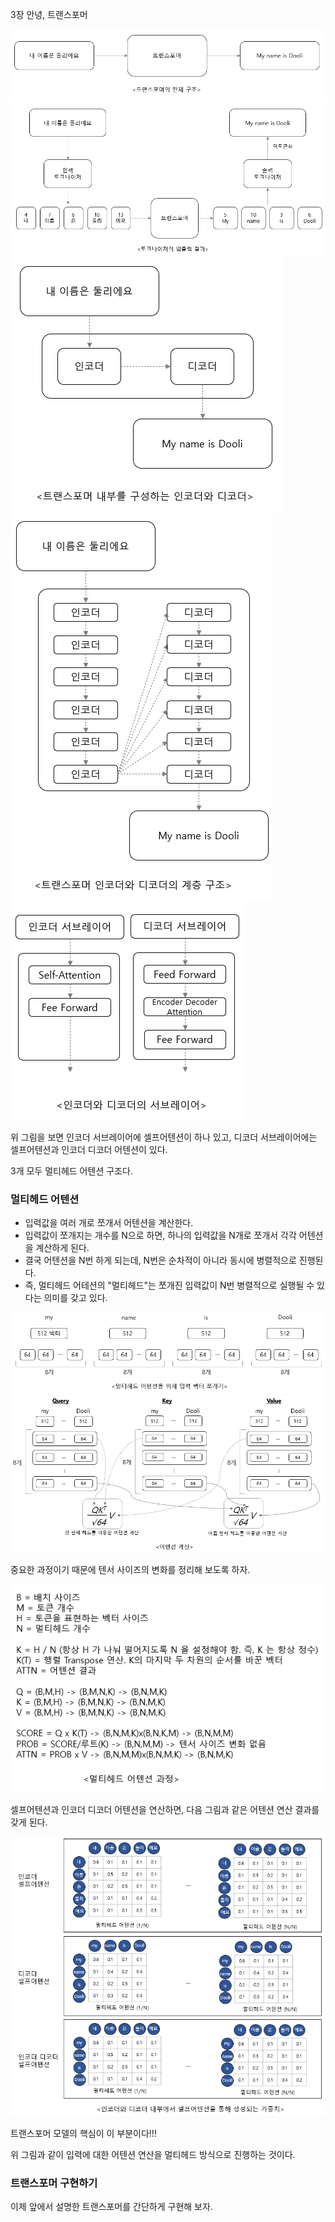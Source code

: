 3장 안녕, 트랜스포머

<img src="트랜스포머의_전체_구조.png">

<img src="토크나이저의_입출력_결과.png">

<img src="트랜스포머_내부를_구성하는_인코더와_디코더.png">

<img src="트랜스포머_인코더와_디코더의_계층_구조.png">

<img src="인코더와_디코더의_서브레이어.png">

위 그림을 보면 인코더 서브레이어에 셀프어텐션이 하나 있고, 디코더 서브레이어에는 셀프어텐션과 인코더 디코더 어텐션이 있다.

3개 모두 멀티헤드 어텐션 구조다.


### 멀티헤드 어텐션

- 입력값을 여러 개로 쪼개서 어텐션을 계산한다.
- 입력값이 쪼개지는 개수를 N으로 하면, 하나의 입력값을 N개로 쪼개서 각각 어텐션을 계산하게 된다.
- 결국 어텐션을 N번 하게 되는데, N번은 순차적이 아니라 동시에 병렬적으로 진행된다.
- 즉, 멀티헤드 어테션의 "멀티헤드"는 쪼개진 입력값이 N번 병렬적으로 실행될 수 있다는 의미를 갖고 있다.

<img src="멀티헤드_어텐션을_위해_입력_벡터_쪼개기.png">

<img src="어텐션_계산.png">

중요한 과정이기 때문에 텐서 사이즈의 변화를 정리해 보도록 하자.

<img src="멀티헤드_어텐션_과정.png">

셀프어텐션과 인코더 디코더 어텐션을 연산하면, 다음 그림과 같은 어텐션 연산 결과를 갖게 된다.

<img src="인코더와_디코더_내부에서_셀프어텐션을_통해_생성되는_가중치.png">

트랜스포머 모델의 핵심이 이 부분이다!!!

위 그림과 같이 입력에 대한 어텐션 연산을 멀티헤드 방식으로 진행하는 것이다.



### 트랜스포머 구현하기

이제 앞에서 설명한 트랜스포머를 간단하게 구현해 보자.